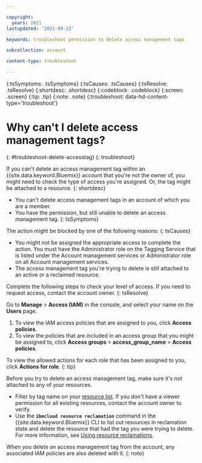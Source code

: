 ```yaml
---

copyright:
  years: 2021
lastupdated: "2021-09-22"

keywords: troubleshoot permission to delete access management tags

subcollection: account

content-type: troubleshoot

---
```


{:tsSymptoms: .tsSymptoms}
{:tsCauses: .tsCauses}
{:tsResolve: .tsResolve}
{:shortdesc: .shortdesc}
{:codeblock: .codeblock}
{:screen: .screen}
{:tip: .tip}
{:note: .note}
{:troubleshoot: data-hd-content-type='troubleshoot'}

# Why can't I delete access management tags?
{: #troubleshoot-delete-accesstag}
{: troubleshoot}

If you can't delete an access management tag within an {{site.data.keyword.Bluemix}} account that you're not the owner of, you might need to check the type of access you're assigned. Or, the tag might be attached to a resource.
{: shortdesc}

* You can't delete access management tags in an account of which you are a member.
* You have the permission, but still unable to delete an access management tag.
{: tsSymptoms}

The action might be blocked by one of the following reasons:
{: tsCauses}

* You might not be assigned the appropriate access to complete the action. You must have the Administrator role on the Tagging Service that is listed under the Account management services or Administrator role on all Account management services.
* The access management tag you're trying to delete is still attached to an active or a reclaimed resource.

Complete the following steps to check your level of access. If you need to request access, contact the account owner.
{: tsResolve}

Go to **Manage** > **Access (IAM)** in the console, and select your name on the **Users** page. 

1. To view the IAM access policies that are assigned to you, click **Access policies**. 
2. To view the policies that are included in an access group that you might be assigned to, click **Access groups** > **access_group_name** > **Access policies**.

To view the allowed actions for each role that has been assigned to you, click **Actions for role**.
{: tip}

Before you try to delete an access management tag, make sure it's not attached to any of your resources.
* Filter by tag name on your [resource list](https://{DomainName}/account/tags). If you don't have a viewer permission for all existing resources, contact the account owner to verify.
* Use the **`ibmcloud resource reclamation`** command in the {{site.data.keyword.Bluemix}} CLI to list out resources in reclamation state and delete the resource that had the tag you were trying to delete. For more information, see [Using resource reclamations](/docs/account?topic=account-resource-reclamation).

When you delete an access management tag from the account, any associated IAM policies are also deleted with it.
{: note}
